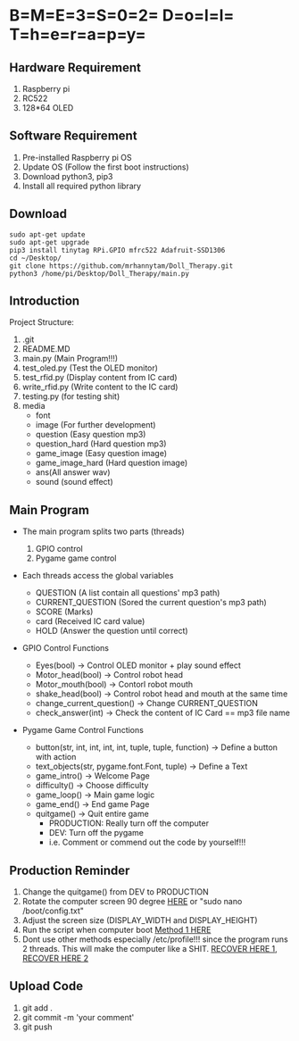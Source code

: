 # B=M=E=3=S=0=2= D=o=l=l= T=h=e=r=a=p=y=

## Hardware Requirement
1. Raspberry pi
2. RC522
3. 128*64 OLED


## Software Requirement
1. Pre-installed Raspberry pi OS
2. Update OS (Follow the first boot instructions)
3. Download python3, pip3
4. Install all required python library

## Download
```
sudo apt-get update
sudo apt-get upgrade
pip3 install tinytag RPi.GPIO mfrc522 Adafruit-SSD1306
cd ~/Desktop/
git clone https://github.com/mrhannytam/Doll_Therapy.git
python3 /home/pi/Desktop/Doll_Therapy/main.py
```

## Introduction
Project Structure:
1. .git
2. README.MD
3. main.py (Main Program!!!)
4. test_oled.py (Test the OLED monitor)
5. test_rfid.py (Display content from IC card)
6. write_rfid.py (Write content to the IC card)
7. testing.py (for testing shit)
8. media
    * font 
    * image (For further development)
    * question (Easy question mp3)
    * question_hard (Hard question mp3)
    * game_image (Easy question image)
    * game_image_hard (Hard question image)
    * ans(All answer wav)
    * sound (sound effect)


## Main Program
* The main program splits two parts (threads)
    1. GPIO control
    2. Pygame game control

* Each threads access the global variables
    * QUESTION (A list contain all questions' mp3 path)
    * CURRENT_QUESTION (Sored the current question's mp3 path)
    * SCORE (Marks)
    * card (Received IC card value)
    * HOLD (Answer the question until correct)

* GPIO Control Functions
    * Eyes(bool) -> Control OLED monitor + play sound effect
    * Motor_head(bool) -> Control robot head
    * Motor_mouth(bool) -> Contorl robot mouth
    * shake_head(bool) -> Control robot head and mouth at the same time
    * change_current_question() -> Change CURRENT_QUESTION
    * check_answer(int) -> Check the content of IC Card == mp3 file name

* Pygame Game Control Functions
    * button(str, int, int, int, int, tuple, tuple, function) -> Define a button with action
    * text_objects(str, pygame.font.Font, tuple) -> Define a Text
    * game_intro() -> Welcome Page
    * difficulty() -> Choose difficulty
    * game_loop() -> Main game logic
    * game_end() -> End game Page
    * quitgame() -> Quit entire game
        *  PRODUCTION: Really turn off the computer
        *  DEV: Turn off the pygame
        *  i.e. Comment or commend out the code by yourself!!!

## Production Reminder
1. Change the quitgame() from DEV to PRODUCTION
2. Rotate the computer screen 90 degree [HERE](https://www.debugpoint.com/2019/12/how-to-rotate-display-in-ubuntu-linux/) or "sudo nano /boot/config.txt"
3. Adjust the screen size (DISPLAY_WIDTH and DISPLAY_HEIGHT)
4. Run the script when computer boot [Method 1 HERE](https://www.dexterindustries.com/howto/run-a-program-on-your-raspberry-pi-at-startup/)
5. Dont use other methods especially /etc/profile!!! since the program runs 2 threads. This will make the computer like a SHIT. [RECOVER HERE 1](https://raspberrypi.stackexchange.com/questions/83369/how-to-stop-a-python-script-running-at-startup-by-default#:~:text=You%20can%20try%20spamming%20ALT,of%20the%20script%20execution%20command.), [RECOVER HERE 2](https://www.howtogeek.com/112888/3-ways-to-access-your-linux-partitions-from-windows/)


## Upload Code
1. git add . 
2. git commit -m 'your comment'
3. git push
